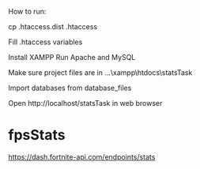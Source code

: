 How to run:

cp .htaccess.dist .htaccess

Fill .htaccess variables

Install XAMPP
Run Apache and MySQL

Make sure project files are in ...\xampp\htdocs\statsTask

Import databases from database_files

Open http://localhost/statsTask in web browser


# fpsStats
https://dash.fortnite-api.com/endpoints/stats
